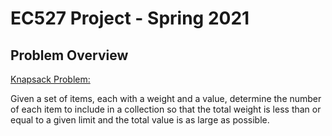 # EC527 Project - Spring 2021

## Problem Overview

[Knapsack Problem:](https://en.wikipedia.org/wiki/Knapsack_problem)

Given a set of items, each with a weight and a value, determine the number of each item to include in a collection so that the total weight is less than or equal to a given limit and the total value is as large as possible.
